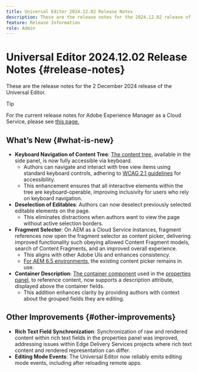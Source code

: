 ```yaml
---
title: Universal Editor 2024.12.02 Release Notes
description: These are the release notes for the 2024.12.02 release of the Universal Editor.
feature: Release Information
role: Admin
---
```


# Universal Editor 2024.12.02 Release Notes {#release-notes}

These are the release notes for the 2 December 2024 release of the Universal Editor.

>[!TIP]
>
>For the current release notes for Adobe Experience Manager as a Cloud Service, please see [this page.](/help/release-notes/release-notes-cloud/release-notes-current.md)

## What’s New {#what-is-new}

* **Keyboard Navigation of Content Tree**: [The content tree,](/help/sites-cloud/authoring/universal-editor/navigation.md#content-tree-mode) available in the side panel, is now fully accessible via keyboard.
  * Authors can navigate and interact with tree view items using standard keyboard controls, adhering to [WCAG 2.1 guidelines](/help/sites-cloud/authoring/page-editor/accessible-content.md) for accessibility.
  * This enhancement ensures that all interactive elements within the tree are keyboard-operable, improving inclusivity for users who rely on keyboard navigation.
* **Deselection of Editables**: Authors can now deselect previously selected editable elements on the page.
  * This eliminates distractions when authors want to view the page without active selection borders.
* **Fragment Selector**: On AEM as a Cloud Service instances, fragment references now open the fragment selector as content picker, delivering improved functionality such obeying allowed Content Fragment models, search of Content Fragments, and an improved overall experience.
  * This aligns with other Adobe UIs and enhances consistency.
  * [For AEM 6.5 environments,](https://experienceleague.adobe.com/en/docs/experience-manager-65/content/implementing/developing/headless/universal-editor/introduction) the existing content picker remains in use.
* **Container Description**: [The container component](/help/implementing/universal-editor/field-types.md#container) used in the [properties panel,](/help/sites-cloud/authoring/universal-editor/navigation.md#properties-panel-properties-rail) to reference content, now supports a description attribute, displayed above the container fields.
  * This addition enhances clarity by providing authors with context about the grouped fields they are editing.

## Other Improvements {#other-improvements}

* **Rich Text Field Synchronization**: Synchronization of raw and rendered content within rich text fields in the properties panel was improved, addressing issues within Edge Delivery Services projects where rich text content and rendered representation can differ.
* **Editing Mode Events**: The Universal Editor now reliably emits editing mode events, including after reloading remote apps.
